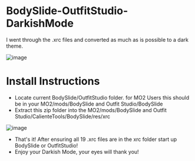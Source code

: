 # BodySlide-OutfitStudio-DarkishMode
 I went through the .xrc files and converted as much as is possible to a dark theme.

![image](https://imgur.com/WtY3LoL)


# Install Instructions

* Locate current BodySlide/OutfitStudio folder. for MO2 Users this should be in your MO2/mods/BodySlide and Outfit Studio/BodySlide
* Extract this zip folder into the MO2/mods/BodySlide and Outfit Studio/CalienteTools/BodySlide/res/xrc

![image](https://github.com/fr4ctur3d/BodySlide-OutfitStudio-DarkishMode/assets/89564679/181d59fa-856f-4914-869b-ad79975da49c)

* That's it! After ensuring all 19 .xrc files are in the xrc folder start up BodySlide or OutfitStudio!
* Enjoy your Darkish Mode, your eyes will thank you!
